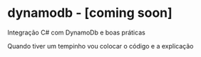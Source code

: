 # dynamodb -  [coming soon]
Integração C# com DynamoDb e boas práticas

Quando tiver um tempinho vou colocar o código e a explicação
